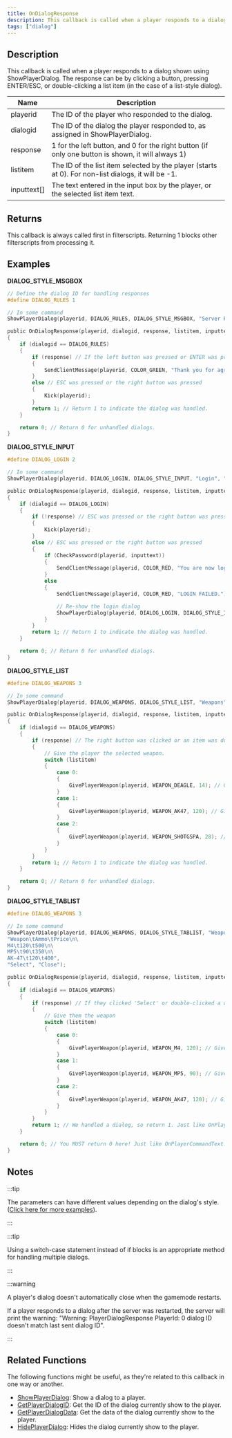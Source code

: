 ```yaml
---
title: OnDialogResponse
description: This callback is called when a player responds to a dialog shown using ShowPlayerDialog. The response can be by clicking a button, pressing ENTER/ESC, or double-clicking a list item (in the case of a list-style dialog).
tags: ["dialog"]
---
```


## Description

This callback is called when a player responds to a dialog shown using ShowPlayerDialog. The response can be by clicking a button, pressing ENTER/ESC, or double-clicking a list item (in the case of a list-style dialog).

| Name        | Description                                                                                                             |
| ----------- | ----------------------------------------------------------------------------------------------------------------------- |
| playerid    | The ID of the player who responded to the dialog.                                                                      |
| dialogid    | The ID of the dialog the player responded to, as assigned in ShowPlayerDialog.                                             |
| response    | 1 for the left button, and 0 for the right button (if only one button is shown, it will always 1)                                           |
| listitem    | The ID of the list item selected by the player (starts at 0). For non-list dialogs, it will be -1. |
| inputtext[] | The text entered in the input box by the player, or the selected list item text.                                      |

## Returns

This callback is always called first in filterscripts. Returning 1 blocks other filterscripts from processing it.

## Examples

**DIALOG_STYLE_MSGBOX**

```c
// Define the dialog ID for handling responses
#define DIALOG_RULES 1

// In some command
ShowPlayerDialog(playerid, DIALOG_RULES, DIALOG_STYLE_MSGBOX, "Server Rules", "- No Cheating\n- No Spamming\n- Respect Admins\n\nDo you agree to these rules?", "Yes", "No");

public OnDialogResponse(playerid, dialogid, response, listitem, inputtext[])
{
    if (dialogid == DIALOG_RULES)
    {
        if (response) // If the left button was pressed or ENTER was pressed
        {
            SendClientMessage(playerid, COLOR_GREEN, "Thank you for agreeing to the server rules!");
        }
        else // ESC was pressed or the right button was pressed
        {
            Kick(playerid);
        }
        return 1; // Return 1 to indicate the dialog was handled.
    }

    return 0; // Return 0 for unhandled dialogs.
}
```

**DIALOG_STYLE_INPUT**

```c
#define DIALOG_LOGIN 2

// In some command
ShowPlayerDialog(playerid, DIALOG_LOGIN, DIALOG_STYLE_INPUT, "Login", "Please enter your password:", "Login", "Cancel");

public OnDialogResponse(playerid, dialogid, response, listitem, inputtext[])
{
    if (dialogid == DIALOG_LOGIN)
    {
        if (!response) // ESC was pressed or the right button was pressed
        {
            Kick(playerid);
        }
        else // ESC was pressed or the right button was pressed
        {
            if (CheckPassword(playerid, inputtext))
            {
                SendClientMessage(playerid, COLOR_RED, "You are now logged in!");
            }
            else
            {
                SendClientMessage(playerid, COLOR_RED, "LOGIN FAILED.");

                // Re-show the login dialog
                ShowPlayerDialog(playerid, DIALOG_LOGIN, DIALOG_STYLE_INPUT, "Login", "Please enter your password:", "Login", "Cancel");
            }
        }
        return 1; // Return 1 to indicate the dialog was handled.
    }

    return 0; // Return 0 for unhandled dialogs.
}
```

**DIALOG_STYLE_LIST**

```c
#define DIALOG_WEAPONS 3

// In some command
ShowPlayerDialog(playerid, DIALOG_WEAPONS, DIALOG_STYLE_LIST, "Weapons", "Desert Eagle\nAK-47\nCombat Shotgun", "Select", "Close");

public OnDialogResponse(playerid, dialogid, response, listitem, inputtext[])
{
    if (dialogid == DIALOG_WEAPONS)
    {
        if (response) // The right button was clicked or an item was double-clicked.
        {
            // Give the player the selected weapon.
            switch (listitem)
            {
                case 0:
                {
                    GivePlayerWeapon(playerid, WEAPON_DEAGLE, 14); // Give the player a desert eagle.
                }
                case 1:
                {
                    GivePlayerWeapon(playerid, WEAPON_AK47, 120); // Give the player an AK-47.
                }
                case 2:
                {
                    GivePlayerWeapon(playerid, WEAPON_SHOTGSPA, 28); // Give the player a Combat Shotgun.
                }
            }
        }
        return 1; // Return 1 to indicate the dialog was handled.
    }

    return 0; // Return 0 for unhandled dialogs.
}
```

**DIALOG_STYLE_TABLIST**

```c
#define DIALOG_WEAPONS 3

// In some command
ShowPlayerDialog(playerid, DIALOG_WEAPONS, DIALOG_STYLE_TABLIST, "Weapons",
"Weapon\tAmmo\tPrice\n\
M4\t120\t500\n\
MP5\t90\t350\n\
AK-47\t120\t400",
"Select", "Close");

public OnDialogResponse(playerid, dialogid, response, listitem, inputtext[])
{
    if (dialogid == DIALOG_WEAPONS)
    {
        if (response) // If they clicked 'Select' or double-clicked a weapon
        {
            // Give them the weapon
            switch (listitem)
            {
                case 0:
                {
                    GivePlayerWeapon(playerid, WEAPON_M4, 120); // Give them an M4
                }
                case 1:
                {
                    GivePlayerWeapon(playerid, WEAPON_MP5, 90); // Give them an MP5
                }
                case 2:
                {
                    GivePlayerWeapon(playerid, WEAPON_AK47, 120); // Give them an AK-47
                }
            }
        }
        return 1; // We handled a dialog, so return 1. Just like OnPlayerCommandText.
    }

    return 0; // You MUST return 0 here! Just like OnPlayerCommandText.
}
```

## Notes

:::tip

The parameters can have different values depending on the dialog's style. ([Click here for more examples](../resources/dialogstyles)).

:::

:::tip

Using a switch-case statement instead of if blocks is an appropriate method for handling multiple dialogs.

:::

:::warning

A player's dialog doesn't automatically close when the gamemode restarts. 

If a player responds to a dialog after the server was restarted, the server will print the warning: "Warning: PlayerDialogResponse PlayerId: 0 dialog ID doesn't match last sent dialog ID".

:::

## Related Functions

The following functions might be useful, as they're related to this callback in one way or another. 

- [ShowPlayerDialog](../functions/ShowPlayerDialog): Show a dialog to a player.
- [GetPlayerDialogID](../functions/GetPlayerDialogID): Get the ID of the dialog currently show to the player.
- [GetPlayerDialogData](../functions/GetPlayerDialogData): Get the data of the dialog currently show to the player.
- [HidePlayerDialog](../functions/HidePlayerDialog): Hides the dialog currently show to the player.
